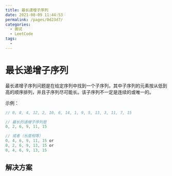 ```yaml
---
title: 最长递增子序列
date: 2021-08-09 11:44:53
permalink: /pages/0d23d7/
categories:
  - 面试
  - LeetCode
tags:
  - 
---
```


# 最长递增子序列

最长递增子序列问题是在给定序列中找到一个子序列，其中子序列的元素按从低到高的顺序排列，并且子序列尽可能长。该子序列不一定是连续的或唯一的。
<!-- more -->

示例：
```js
// 0, 8, 4, 12, 2, 10, 6, 14, 1, 9, 5, 13, 3, 11, 7, 15

// 最长的递增子序列是
0, 2, 6, 9, 11, 15

// 或者（长度相等）
0, 4, 6, 9, 11, 15 or
0, 2, 6, 9, 13, 15 or
0, 4, 6, 9, 13, 15
```

## 解决方案